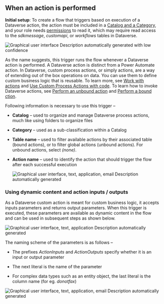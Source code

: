 When an action is performed
---------------------------

**Initial setup**: To create a flow that triggers based on execution of a
Dataverse action, the action must be included in a [Catalog and a Category](https://docs.microsoft.com/en-us/powerapps/developer/data-platform/catalog-catalogassignment), and your role needs [permissions](https://docs.microsoft.com/power-platform/admin/database-security#assign-security-roles-to-users-in-an-environment-that-has-a-dataverse-database) to read it, which may require read access to the *sdkmessage*, *customapi*,
or *workflows* tables in Dataverse. 

![Graphical user interface Description automatically generated with low confidence](media/fda27fcf4067248e47b7efd3daed4511.png)

As the name suggests, this trigger runs the flow whenever a Dataverse action is
performed. A Dataverse action is distinct from a Power Automate action. In
Dataverse, custom process actions, or simply actions, are a way of extending out
of the box operations on data. You can use them to define custom business logic
that is reusable. To learn more, see [Work with
actions](https://docs.microsoft.com/en-us/powerapps/maker/data-platform/actions)
and [Use Custom Process Actions with
code](https://docs.microsoft.com/en-us/powerapps/developer/data-platform/workflow-custom-actions).
To learn how to invoke Dataverse actions, see [Perform an unbound
action](#_Perform_an_unbound) and [Perform a bound ction](#_Perform_a_bound).

Following information is necessary to use this trigger –

-   **Catalog** – used to organize and manage Dataverse process actions, much
    like using folders to organize files

-   **Category** – used as a sub-classification within a Catalog

-   **Table name** – used to filter available actions by their associated table
    (bound actions), or to filter global actions (unbound actions). For unbound
    actions, select *(none)*.

-   **Action name** – used to identify the action that should trigger the flow
    after each successful execution

    ![Graphical user interface, text, application, email Description automatically generated](media/7373b607775f2b462f951a8df96e5625.png)

### Using dynamic content and action inputs / outputs

As a Dataverse custom action is meant for custom business logic, it accepts
inputs parameters and returns output parameters. When this trigger is executed,
these parameters are available as dynamic content in the flow and can be used in
subsequent steps as shown below.

![Graphical user interface, text, application Description automatically generated](media/fc29283af115f6b447aba24655ee2747.png)

The naming scheme of the parameters is as follows –

-   The prefixes *ActionInputs* and *ActionOutputs* specify whether it is an
    input or output parameter

-   The next literal is the name of the parameter

-   For complex data types such as an entity object, the last literal is the
    column name (for eg. *donotfax*)

![Graphical user interface, text, application, email Description automatically generated](media/2570885e7cba9c63b45ccaefc6b55056.png)
